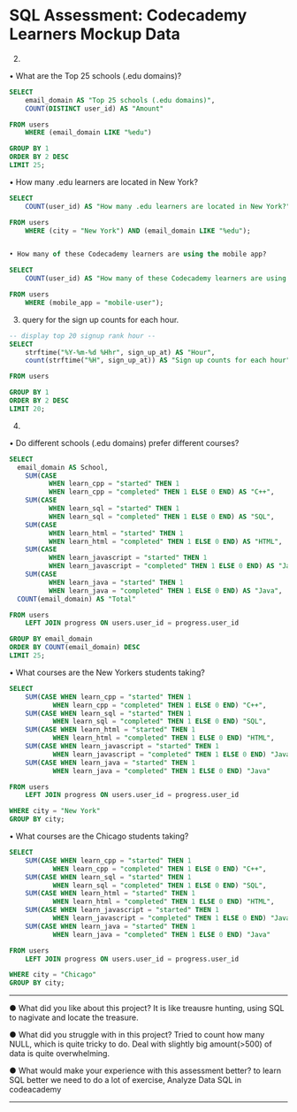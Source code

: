 # SQL Assessment: Codecademy Learners Mockup Data

2.
• What are the Top 25 schools (.edu domains)?
```SQL
SELECT 
	email_domain AS "Top 25 schools (.edu domains)", 
	COUNT(DISTINCT user_id) AS "Amount"

FROM users
	WHERE (email_domain LIKE "%edu")

GROUP BY 1
ORDER BY 2 DESC
LIMIT 25;
```

• How many .edu learners are located in New York?

```SQL
SELECT 
	COUNT(user_id) AS "How many .edu learners are located in New York?"

FROM users
	WHERE (city = "New York") AND (email_domain LIKE "%edu");


• How many of these Codecademy learners are using the mobile app?

SELECT 
	COUNT(user_id) AS "How many of these Codecademy learners are using the mobile app?"

FROM users
	WHERE (mobile_app = "mobile-user");
```

3. query for the sign up counts for each hour.

```SQL
-- display top 20 signup rank hour --
SELECT 
	strftime("%Y-%m-%d %Hhr", sign_up_at) AS "Hour",
   	count(strftime("%H", sign_up_at)) AS "Sign up counts for each hour"

FROM users

GROUP BY 1
ORDER BY 2 DESC
LIMIT 20;
```

4.
• Do different schools (.edu domains) prefer different courses?

```SQL
SELECT 
  email_domain AS School,
	SUM(CASE 
          WHEN learn_cpp = "started" THEN 1 
          WHEN learn_cpp = "completed" THEN 1 ELSE 0 END) AS "C++",
	SUM(CASE 
          WHEN learn_sql = "started" THEN 1 
          WHEN learn_sql = "completed" THEN 1 ELSE 0 END) AS "SQL",
	SUM(CASE 
          WHEN learn_html = "started" THEN 1 
          WHEN learn_html = "completed" THEN 1 ELSE 0 END) AS "HTML",
	SUM(CASE 
          WHEN learn_javascript = "started" THEN 1 
          WHEN learn_javascript = "completed" THEN 1 ELSE 0 END) AS "JavaScript",
	SUM(CASE 
          WHEN learn_java = "started" THEN 1 
          WHEN learn_java = "completed" THEN 1 ELSE 0 END) AS "Java",
  COUNT(email_domain) AS "Total"

FROM users 
	LEFT JOIN progress ON users.user_id = progress.user_id

GROUP BY email_domain
ORDER BY COUNT(email_domain) DESC
LIMIT 25;
```


• What courses are the New Yorkers students taking?

```SQL
SELECT 
	SUM(CASE WHEN learn_cpp = "started" THEN 1 
           WHEN learn_cpp = "completed" THEN 1 ELSE 0 END) "C++",
	SUM(CASE WHEN learn_sql = "started" THEN 1 
           WHEN learn_sql = "completed" THEN 1 ELSE 0 END) "SQL",
	SUM(CASE WHEN learn_html = "started" THEN 1 
           WHEN learn_html = "completed" THEN 1 ELSE 0 END) "HTML",
	SUM(CASE WHEN learn_javascript = "started" THEN 1 
           WHEN learn_javascript = "completed" THEN 1 ELSE 0 END) "JavaScript",
	SUM(CASE WHEN learn_java = "started" THEN 1 
           WHEN learn_java = "completed" THEN 1 ELSE 0 END) "Java"

FROM users 
	LEFT JOIN progress ON users.user_id = progress.user_id

WHERE city = "New York"
GROUP BY city;
```

• What courses are the Chicago students taking?

```SQL
SELECT 
	SUM(CASE WHEN learn_cpp = "started" THEN 1 
           WHEN learn_cpp = "completed" THEN 1 ELSE 0 END) "C++",
	SUM(CASE WHEN learn_sql = "started" THEN 1 
           WHEN learn_sql = "completed" THEN 1 ELSE 0 END) "SQL",
	SUM(CASE WHEN learn_html = "started" THEN 1 
           WHEN learn_html = "completed" THEN 1 ELSE 0 END) "HTML",
	SUM(CASE WHEN learn_javascript = "started" THEN 1 
           WHEN learn_javascript = "completed" THEN 1 ELSE 0 END) "JavaScript",
	SUM(CASE WHEN learn_java = "started" THEN 1 
           WHEN learn_java = "completed" THEN 1 ELSE 0 END) "Java"

FROM users 
	LEFT JOIN progress ON users.user_id = progress.user_id

WHERE city = "Chicago"
GROUP BY city;
```

-----
●  	What did you like about this project?
It is like treausre hunting, using SQL to nagivate and locate the treasure.

●  	What did you struggle with in this project?
Tried to count how many NULL, which is quite tricky to do.
Deal with slightly big amount(>500) of data is quite overwhelming.

●  	What would make your experience with this assessment better?
to learn SQL better we need to do a lot of exercise,
Analyze Data SQL in codeacademy


-----
